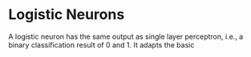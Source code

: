 # Logistic Neurons

A logistic neuron has the same output as single layer perceptron, i.e., a binary classification result of 0 and 1. It adapts the basic 
